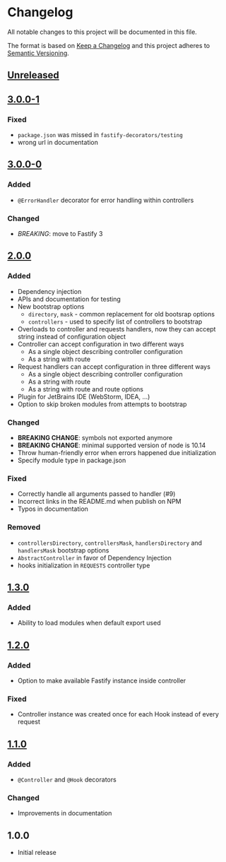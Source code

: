# Changelog
All notable changes to this project will be documented in this file.

The format is based on [Keep a Changelog](https://keepachangelog.com/en/1.0.0/)
and this project adheres to [Semantic Versioning](https://semver.org/spec/v2.0.0.html).

## [Unreleased]
## [3.0.0-1]
### Fixed
- `package.json` was missed in `fastify-decorators/testing`
- wrong url in documentation

## [3.0.0-0]
### Added
- `@ErrorHandler` decorator for error handling within controllers

### Changed
- *BREAKING*: move to Fastify 3

## [2.0.0]
### Added
- Dependency injection
- APIs and documentation for testing
- New bootstrap options
   - `directory`, `mask` - common replacement for old bootsrap options
   - `controllers` - used to specify list of controllers to bootstrap
- Overloads to controller and requests handlers, now they can accept string instead of configuration object
- Controller can accept configuration in two different ways
   - As a single object describing controller configuration
   - As a string with route
- Request handlers can accept configuration in three different ways
   - As a single object describing controller configuration
   - As a string with route
   - As a string with route and route options
- Plugin for JetBrains IDE (WebStorm, IDEA, ...)
- Option to skip broken modules from attempts to bootstrap

### Changed
- **BREAKING CHANGE**: symbols not exported anymore
- **BREAKING CHANGE**: minimal supported version of node is 10.14
- Throw human-friendly error when errors happened due initialization
- Specify module type in package.json

### Fixed
- Correctly handle all arguments passed to handler (#9)
- Incorrect links in the README.md when publish on NPM
- Typos in documentation

### Removed
- `controllersDirectory`, `controllersMask`, `handlersDirectory` and `handlersMask` bootstrap options
- `AbstractController` in favor of Dependency Injection
- hooks initialization in `REQUESTS` controller type

## [1.3.0]
### Added
- Ability to load modules when default export used

## [1.2.0]
### Added
- Option to make available Fastify instance inside controller

### Fixed
- Controller instance was created once for each Hook instead of every request

## [1.1.0]
### Added
- `@Controller` and `@Hook` decorators

### Changed
- Improvements in documentation

## 1.0.0
- Initial release

[Unreleased]: https://github.com/L2jLiga/fastify-decorators/compare/v3.0.0-1...HEAD
[3.0.0-1]: https://github.com/L2jLiga/fastify-decorators/compare/v3.0.0-0...v3.0.0-1
[3.0.0-0]: https://github.com/L2jLiga/fastify-decorators/compare/v2.0.0...v3.0.0-0
[2.0.0]: https://github.com/L2jLiga/fastify-decorators/compare/v1.3.0...v2.0.0
[1.3.0]: https://github.com/L2jLiga/fastify-decorators/compare/v1.2.0...v1.3.0
[1.2.0]: https://github.com/L2jLiga/fastify-decorators/compare/v1.1.0...v1.2.0
[1.1.0]: https://github.com/L2jLiga/fastify-decorators/compare/v1.0.0...v1.1.0
